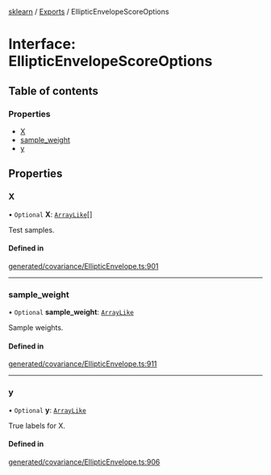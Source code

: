 [sklearn](../readme.md) / [Exports](../modules.md) / EllipticEnvelopeScoreOptions

# Interface: EllipticEnvelopeScoreOptions

## Table of contents

### Properties

- [X](EllipticEnvelopeScoreOptions.md#x)
- [sample\_weight](EllipticEnvelopeScoreOptions.md#sample_weight)
- [y](EllipticEnvelopeScoreOptions.md#y)

## Properties

### X

• `Optional` **X**: [`ArrayLike`](../modules.md#arraylike)[]

Test samples.

#### Defined in

[generated/covariance/EllipticEnvelope.ts:901](https://github.com/transitive-bullshit/scikit-learn-ts/blob/367336a/packages/sklearn/src/generated/covariance/EllipticEnvelope.ts#L901)

___

### sample\_weight

• `Optional` **sample\_weight**: [`ArrayLike`](../modules.md#arraylike)

Sample weights.

#### Defined in

[generated/covariance/EllipticEnvelope.ts:911](https://github.com/transitive-bullshit/scikit-learn-ts/blob/367336a/packages/sklearn/src/generated/covariance/EllipticEnvelope.ts#L911)

___

### y

• `Optional` **y**: [`ArrayLike`](../modules.md#arraylike)

True labels for X.

#### Defined in

[generated/covariance/EllipticEnvelope.ts:906](https://github.com/transitive-bullshit/scikit-learn-ts/blob/367336a/packages/sklearn/src/generated/covariance/EllipticEnvelope.ts#L906)
